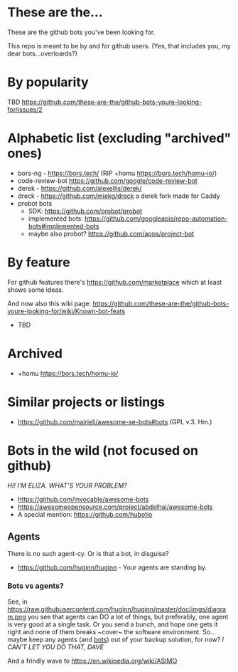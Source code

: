 # These are the...

These are the github bots you've been looking for.

This repo is meant to be by and for github users. (Yes, that includes you, my dear bots...overloards?)

# By popularity

TBD https://github.com/these-are-the/github-bots-youre-looking-for/issues/2

# Alphabetic list (excluding "archived" ones)

- bors-ng - https://bors.tech/ (RIP +homu https://bors.tech/homu-io/)
- code-review-bot https://github.com/google/code-review-bot
- derek - https://github.com/alexellis/derek/
- dreck - https://github.com/miekg/dreck a derek fork made for Caddy
- probot bots
  - SDK: https://github.com/probot/probot
  - implemented bots: https://github.com/googleapis/repo-automation-bots#implemented-bots
  - maybe also probot? https://github.com/apps/project-bot

# By feature

For github features there's https://github.com/marketplace which at least shows some ideas.

And now also this wiki page: https://github.com/these-are-the/github-bots-youre-looking-for/wiki/Known-bot-feats

- TBD

# Archived

- +homu https://bors.tech/homu-io/

# Similar projects or listings

- https://github.com/mairieli/awesome-se-bots#bots (GPL v.3. Hm.)

# Bots in the wild (not focused on github)

_HI! I'M ELIZA. WHAT'S YOUR PROBLEM?_

- https://github.com/invocable/awesome-bots
- https://awesomeopensource.com/project/abdelhai/awesome-bots
- A special mention: https://github.com/hubotio

## Agents

There is no such agent-cy. Or is that a bot, in disguise?
- https://github.com/huginn/huginn - Your agents are standing by.

### Bots vs agents?

See, in https://raw.githubusercontent.com/huginn/huginn/master/doc/imgs/diagram.png you see that agents can DO a lot of things, but preferably, one agent is very good at a single task. Or you send a bunch, and hope one gets it right and none of them breaks ~cover~ the software environment. So... maybe keep any agents (and [bots](https://www.popularmechanics.com/technology/robots/a20808/ibm-tape-swapping-robot/)) out of your backup solution, for now? _I CAN'T LET YOU DO THAT, DAVE_

And a frindly wave to https://en.wikipedia.org/wiki/ASIMO
